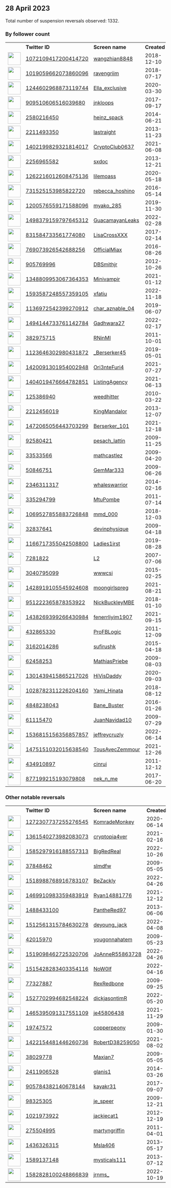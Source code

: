 
## 28 April 2023
Total number of suspension reversals observed: 1332.

### By follower count
<table><tr><th></th><th align="left">Twitter ID</th><th align="left">Screen name</th>
<th align="left">Created</th><th align="left">Status</th><th align="left">Suspended</th><th align="left">Followers</th>
<tr><td><a href="https://pbs.twimg.com/profile_images/1527433965824802816/PgXCsVL6_normal.jpg"><img src="https://pbs.twimg.com/profile_images/1527433965824802816/PgXCsVL6_normal.jpg" width="40px" height="40px" align="center"/></a></td><td><a href="https://twitter.com/intent/user?user_id=1072109417200414720">1072109417200414720</a></td><td><a href="https://twitter.com/wangzhian8848">wangzhian8848</a></td><td>2018-12-10</td><td align="center"></td><td>2023-04-24</td><td>768106</td></tr>
<tr><td><a href="https://pbs.twimg.com/profile_images/1479330070002999299/qzMi9p8f_normal.jpg"><img src="https://pbs.twimg.com/profile_images/1479330070002999299/qzMi9p8f_normal.jpg" width="40px" height="40px" align="center"/></a></td><td><a href="https://twitter.com/intent/user?user_id=1019059662073860096">1019059662073860096</a></td><td><a href="https://twitter.com/ravengriim">ravengriim</a></td><td>2018-07-17</td><td align="center"></td><td>2023-04-17</td><td>653664</td></tr>
<tr><td><a href="https://pbs.twimg.com/profile_images/1342473349310472194/9F0DHkUG_normal.jpg"><img src="https://pbs.twimg.com/profile_images/1342473349310472194/9F0DHkUG_normal.jpg" width="40px" height="40px" align="center"/></a></td><td><a href="https://twitter.com/intent/user?user_id=1244602968873119744">1244602968873119744</a></td><td><a href="https://twitter.com/Ella_exclusive">Ella_exclusive</a></td><td>2020-03-30</td><td align="center"></td><td>2023-02-16</td><td>615914</td></tr>
<tr><td><a href="https://pbs.twimg.com/profile_images/1646762091494211584/CvMa3aYL_normal.jpg"><img src="https://pbs.twimg.com/profile_images/1646762091494211584/CvMa3aYL_normal.jpg" width="40px" height="40px" align="center"/></a></td><td><a href="https://twitter.com/intent/user?user_id=909510606516039680">909510606516039680</a></td><td><a href="https://twitter.com/jnkloops">jnkloops</a></td><td>2017-09-17</td><td align="center"></td><td>2023-04-07</td><td>343590</td></tr>
<tr><td><a href="https://pbs.twimg.com/profile_images/1609292296117264391/SxUEMgsQ_normal.jpg"><img src="https://pbs.twimg.com/profile_images/1609292296117264391/SxUEMgsQ_normal.jpg" width="40px" height="40px" align="center"/></a></td><td><a href="https://twitter.com/intent/user?user_id=2580216450">2580216450</a></td><td><a href="https://twitter.com/heinz_spack">heinz_spack</a></td><td>2014-06-21</td><td align="center"></td><td>2023-04-22</td><td>299038</td></tr>
<tr><td><a href="https://pbs.twimg.com/profile_images/378800000782578566/b130cc318ed3c1fbf03d38c1ab580c65_normal.png"><img src="https://pbs.twimg.com/profile_images/378800000782578566/b130cc318ed3c1fbf03d38c1ab580c65_normal.png" width="40px" height="40px" align="center"/></a></td><td><a href="https://twitter.com/intent/user?user_id=2211493350">2211493350</a></td><td><a href="https://twitter.com/lastraight">lastraight</a></td><td>2013-11-23</td><td align="center"></td><td></td><td>197630</td></tr>
<tr><td><a href="https://pbs.twimg.com/profile_images/1651920117633089538/E2-7awwz_normal.jpg"><img src="https://pbs.twimg.com/profile_images/1651920117633089538/E2-7awwz_normal.jpg" width="40px" height="40px" align="center"/></a></td><td><a href="https://twitter.com/intent/user?user_id=1402199829321814017">1402199829321814017</a></td><td><a href="https://twitter.com/CryptoClub0637">CryptoClub0637</a></td><td>2021-06-08</td><td align="center"></td><td>2023-04-19</td><td>181417</td></tr>
<tr><td><a href="https://pbs.twimg.com/profile_images/1309204980327481353/V3QMaLzG_normal.jpg"><img src="https://pbs.twimg.com/profile_images/1309204980327481353/V3QMaLzG_normal.jpg" width="40px" height="40px" align="center"/></a></td><td><a href="https://twitter.com/intent/user?user_id=2256965582">2256965582</a></td><td><a href="https://twitter.com/sxdoc">sxdoc</a></td><td>2013-12-21</td><td align="center"></td><td></td><td>166440</td></tr>
<tr><td><a href="https://pbs.twimg.com/profile_images/1517514106512691200/-T9vRoIc_normal.jpg"><img src="https://pbs.twimg.com/profile_images/1517514106512691200/-T9vRoIc_normal.jpg" width="40px" height="40px" align="center"/></a></td><td><a href="https://twitter.com/intent/user?user_id=1262216012608475136">1262216012608475136</a></td><td><a href="https://twitter.com/lilemoass">lilemoass</a></td><td>2020-05-18</td><td align="center"></td><td>2022-10-12</td><td>149190</td></tr>
<tr><td><a href="https://pbs.twimg.com/profile_images/1576196403822469122/ZAMs7Ieu_normal.jpg"><img src="https://pbs.twimg.com/profile_images/1576196403822469122/ZAMs7Ieu_normal.jpg" width="40px" height="40px" align="center"/></a></td><td><a href="https://twitter.com/intent/user?user_id=731525153985822720">731525153985822720</a></td><td><a href="https://twitter.com/rebecca_hoshino">rebecca_hoshino</a></td><td>2016-05-14</td><td align="center"></td><td>2023-04-17</td><td>129281</td></tr>
<tr><td><a href="https://pbs.twimg.com/profile_images/1284299027064840192/fuCm-E-p_normal.jpg"><img src="https://pbs.twimg.com/profile_images/1284299027064840192/fuCm-E-p_normal.jpg" width="40px" height="40px" align="center"/></a></td><td><a href="https://twitter.com/intent/user?user_id=1200576559171588096">1200576559171588096</a></td><td><a href="https://twitter.com/myako_285">myako_285</a></td><td>2019-11-30</td><td align="center"></td><td>2023-01-19</td><td>111401</td></tr>
<tr><td><a href="https://pbs.twimg.com/profile_images/1581779889920827392/yXgHwIyI_normal.jpg"><img src="https://pbs.twimg.com/profile_images/1581779889920827392/yXgHwIyI_normal.jpg" width="40px" height="40px" align="center"/></a></td><td><a href="https://twitter.com/intent/user?user_id=1498379159797645312">1498379159797645312</a></td><td><a href="https://twitter.com/GuacamayanLeaks">GuacamayanLeaks</a></td><td>2022-02-28</td><td align="center"></td><td>2022-10-24</td><td>89160</td></tr>
<tr><td><a href="https://pbs.twimg.com/profile_images/960990849239744513/GVJqlckw_normal.jpg"><img src="https://pbs.twimg.com/profile_images/960990849239744513/GVJqlckw_normal.jpg" width="40px" height="40px" align="center"/></a></td><td><a href="https://twitter.com/intent/user?user_id=831584733561774080">831584733561774080</a></td><td><a href="https://twitter.com/LisaCrossXXX">LisaCrossXXX</a></td><td>2017-02-14</td><td align="center"></td><td>2022-12-23</td><td>73837</td></tr>
<tr><td><a href="https://pbs.twimg.com/profile_images/1421172753697316867/uVRq-19u_normal.jpg"><img src="https://pbs.twimg.com/profile_images/1421172753697316867/uVRq-19u_normal.jpg" width="40px" height="40px" align="center"/></a></td><td><a href="https://twitter.com/intent/user?user_id=769073926542688256">769073926542688256</a></td><td><a href="https://twitter.com/OfficialMiax">OfficialMiax</a></td><td>2016-08-26</td><td align="center"></td><td>2022-09-08</td><td>66354</td></tr>
<tr><td><a href="https://pbs.twimg.com/profile_images/1644310874851536897/pF1K36-q_normal.jpg"><img src="https://pbs.twimg.com/profile_images/1644310874851536897/pF1K36-q_normal.jpg" width="40px" height="40px" align="center"/></a></td><td><a href="https://twitter.com/intent/user?user_id=905769996">905769996</a></td><td><a href="https://twitter.com/DBSmithjr">DBSmithjr</a></td><td>2012-10-26</td><td align="center"></td><td>2023-04-20</td><td>62060</td></tr>
<tr><td><a href="https://pbs.twimg.com/profile_images/1631278225195237376/lbKpQrfJ_normal.jpg"><img src="https://pbs.twimg.com/profile_images/1631278225195237376/lbKpQrfJ_normal.jpg" width="40px" height="40px" align="center"/></a></td><td><a href="https://twitter.com/intent/user?user_id=1348809953067364353">1348809953067364353</a></td><td><a href="https://twitter.com/Minivampir">Minivampir</a></td><td>2021-01-12</td><td align="center"></td><td>2022-09-08</td><td>55753</td></tr>
<tr><td><a href="https://pbs.twimg.com/profile_images/1593587611066826752/ooUi1v6W_normal.jpg"><img src="https://pbs.twimg.com/profile_images/1593587611066826752/ooUi1v6W_normal.jpg" width="40px" height="40px" align="center"/></a></td><td><a href="https://twitter.com/intent/user?user_id=1593587248557359105">1593587248557359105</a></td><td><a href="https://twitter.com/xfatiu">xfatiu</a></td><td>2022-11-18</td><td align="center"></td><td>2023-01-19</td><td>46795</td></tr>
<tr><td><a href="https://pbs.twimg.com/profile_images/1515027140831739906/pvBPPoOS_normal.jpg"><img src="https://pbs.twimg.com/profile_images/1515027140831739906/pvBPPoOS_normal.jpg" width="40px" height="40px" align="center"/></a></td><td><a href="https://twitter.com/intent/user?user_id=1136972542399270912">1136972542399270912</a></td><td><a href="https://twitter.com/char_aznable_04">char_aznable_04</a></td><td>2019-06-07</td><td align="center"></td><td>2023-04-11</td><td>45630</td></tr>
<tr><td><a href="https://pbs.twimg.com/profile_images/1602667459211067393/VNXpVxM-_normal.jpg"><img src="https://pbs.twimg.com/profile_images/1602667459211067393/VNXpVxM-_normal.jpg" width="40px" height="40px" align="center"/></a></td><td><a href="https://twitter.com/intent/user?user_id=1494144733761142784">1494144733761142784</a></td><td><a href="https://twitter.com/Gadhwara27">Gadhwara27</a></td><td>2022-02-17</td><td align="center"></td><td>2023-04-14</td><td>41587</td></tr>
<tr><td><a href="https://pbs.twimg.com/profile_images/1651753937371029504/xrrYVR0i_normal.jpg"><img src="https://pbs.twimg.com/profile_images/1651753937371029504/xrrYVR0i_normal.jpg" width="40px" height="40px" align="center"/></a></td><td><a href="https://twitter.com/intent/user?user_id=382975715">382975715</a></td><td><a href="https://twitter.com/RNinMI">RNinMI</a></td><td>2011-10-01</td><td align="center"></td><td></td><td>37704</td></tr>
<tr><td><a href="https://pbs.twimg.com/profile_images/1652974647246192641/f7aR_sse_normal.jpg"><img src="https://pbs.twimg.com/profile_images/1652974647246192641/f7aR_sse_normal.jpg" width="40px" height="40px" align="center"/></a></td><td><a href="https://twitter.com/intent/user?user_id=1123646302980431872">1123646302980431872</a></td><td><a href="https://twitter.com/_Berserker45">_Berserker45</a></td><td>2019-05-01</td><td align="center"></td><td></td><td>36116</td></tr>
<tr><td><a href="https://pbs.twimg.com/profile_images/1658096248493056000/mRFRQTUq_normal.jpg"><img src="https://pbs.twimg.com/profile_images/1658096248493056000/mRFRQTUq_normal.jpg" width="40px" height="40px" align="center"/></a></td><td><a href="https://twitter.com/intent/user?user_id=1420091301954002948">1420091301954002948</a></td><td><a href="https://twitter.com/Ori3nteFuri4">Ori3nteFuri4</a></td><td>2021-07-27</td><td align="center"></td><td>2023-04-19</td><td>32346</td></tr>
<tr><td><a href="https://pbs.twimg.com/profile_images/1618097105477959680/m78WvoYh_normal.jpg"><img src="https://pbs.twimg.com/profile_images/1618097105477959680/m78WvoYh_normal.jpg" width="40px" height="40px" align="center"/></a></td><td><a href="https://twitter.com/intent/user?user_id=1404019476664782851">1404019476664782851</a></td><td><a href="https://twitter.com/ListingAgency">ListingAgency</a></td><td>2021-06-13</td><td align="center"></td><td>2023-04-06</td><td>30088</td></tr>
<tr><td><a href="https://pbs.twimg.com/profile_images/2073506598/oreyhrf_normal.gif"><img src="https://pbs.twimg.com/profile_images/2073506598/oreyhrf_normal.gif" width="40px" height="40px" align="center"/></a></td><td><a href="https://twitter.com/intent/user?user_id=125386940">125386940</a></td><td><a href="https://twitter.com/weedhitter">weedhitter</a></td><td>2010-03-22</td><td align="center"></td><td></td><td>29819</td></tr>
<tr><td><a href="https://pbs.twimg.com/profile_images/1641628205659598848/PkVmpCnL_normal.jpg"><img src="https://pbs.twimg.com/profile_images/1641628205659598848/PkVmpCnL_normal.jpg" width="40px" height="40px" align="center"/></a></td><td><a href="https://twitter.com/intent/user?user_id=2212456019">2212456019</a></td><td><a href="https://twitter.com/KingMandalor">KingMandalor</a></td><td>2013-12-07</td><td align="center"></td><td>2023-04-06</td><td>29243</td></tr>
<tr><td><a href="https://pbs.twimg.com/profile_images/1660073610269143042/fVCdkn23_normal.jpg"><img src="https://pbs.twimg.com/profile_images/1660073610269143042/fVCdkn23_normal.jpg" width="40px" height="40px" align="center"/></a></td><td><a href="https://twitter.com/intent/user?user_id=1472065056443703299">1472065056443703299</a></td><td><a href="https://twitter.com/Berserker_101">Berserker_101</a></td><td>2021-12-18</td><td align="center"></td><td>2023-04-08</td><td>28461</td></tr>
<tr><td><a href="https://pbs.twimg.com/profile_images/1651954208952942594/xU8DWQx7_normal.jpg"><img src="https://pbs.twimg.com/profile_images/1651954208952942594/xU8DWQx7_normal.jpg" width="40px" height="40px" align="center"/></a></td><td><a href="https://twitter.com/intent/user?user_id=92580421">92580421</a></td><td><a href="https://twitter.com/pesach_lattin">pesach_lattin</a></td><td>2009-11-25</td><td align="center"></td><td></td><td>28139</td></tr>
<tr><td><a href="https://pbs.twimg.com/profile_images/1642042525954330625/RDL1Nyya_normal.jpg"><img src="https://pbs.twimg.com/profile_images/1642042525954330625/RDL1Nyya_normal.jpg" width="40px" height="40px" align="center"/></a></td><td><a href="https://twitter.com/intent/user?user_id=33533566">33533566</a></td><td><a href="https://twitter.com/mathcastlez">mathcastlez</a></td><td>2009-04-20</td><td align="center"></td><td>2023-04-03</td><td>27357</td></tr>
<tr><td><a href="https://pbs.twimg.com/profile_images/1657121450522824723/NouyyZnR_normal.jpg"><img src="https://pbs.twimg.com/profile_images/1657121450522824723/NouyyZnR_normal.jpg" width="40px" height="40px" align="center"/></a></td><td><a href="https://twitter.com/intent/user?user_id=50846751">50846751</a></td><td><a href="https://twitter.com/GemMar333">GemMar333</a></td><td>2009-06-26</td><td align="center"></td><td></td><td>27271</td></tr>
<tr><td><a href="https://pbs.twimg.com/profile_images/1210253521775403009/81qS_PcD_normal.jpg"><img src="https://pbs.twimg.com/profile_images/1210253521775403009/81qS_PcD_normal.jpg" width="40px" height="40px" align="center"/></a></td><td><a href="https://twitter.com/intent/user?user_id=2346311317">2346311317</a></td><td><a href="https://twitter.com/whaleswarrior">whaleswarrior</a></td><td>2014-02-16</td><td align="center"></td><td></td><td>27151</td></tr>
<tr><td><a href="https://pbs.twimg.com/profile_images/1541800739634307073/1HJa7JRm_normal.jpg"><img src="https://pbs.twimg.com/profile_images/1541800739634307073/1HJa7JRm_normal.jpg" width="40px" height="40px" align="center"/></a></td><td><a href="https://twitter.com/intent/user?user_id=335294799">335294799</a></td><td><a href="https://twitter.com/MtuPombe">MtuPombe</a></td><td>2011-07-14</td><td align="center"></td><td>2023-04-26</td><td>26789</td></tr>
<tr><td><a href="https://pbs.twimg.com/profile_images/1647740743275134976/JQV-ZYSw_normal.jpg"><img src="https://pbs.twimg.com/profile_images/1647740743275134976/JQV-ZYSw_normal.jpg" width="40px" height="40px" align="center"/></a></td><td><a href="https://twitter.com/intent/user?user_id=1069527855883726848">1069527855883726848</a></td><td><a href="https://twitter.com/mmd_000">mmd_000</a></td><td>2018-12-03</td><td align="center"></td><td>2023-04-07</td><td>26419</td></tr>
<tr><td><a href="https://pbs.twimg.com/profile_images/1626271285105000448/OcOTE336_normal.jpg"><img src="https://pbs.twimg.com/profile_images/1626271285105000448/OcOTE336_normal.jpg" width="40px" height="40px" align="center"/></a></td><td><a href="https://twitter.com/intent/user?user_id=32837641">32837641</a></td><td><a href="https://twitter.com/devinphysique">devinphysique</a></td><td>2009-04-18</td><td align="center"></td><td>2022-12-02</td><td>25241</td></tr>
<tr><td><a href="https://pbs.twimg.com/profile_images/1175672486941396992/jK-MTw7n_normal.jpg"><img src="https://pbs.twimg.com/profile_images/1175672486941396992/jK-MTw7n_normal.jpg" width="40px" height="40px" align="center"/></a></td><td><a href="https://twitter.com/intent/user?user_id=1166717355042508800">1166717355042508800</a></td><td><a href="https://twitter.com/Ladies1irst">Ladies1irst</a></td><td>2019-08-28</td><td align="center"></td><td>2023-04-21</td><td>22941</td></tr>
<tr><td><a href="https://pbs.twimg.com/profile_images/1639075613872099331/TAESgAnr_normal.png"><img src="https://pbs.twimg.com/profile_images/1639075613872099331/TAESgAnr_normal.png" width="40px" height="40px" align="center"/></a></td><td><a href="https://twitter.com/intent/user?user_id=7281822">7281822</a></td><td><a href="https://twitter.com/L2">L2</a></td><td>2007-07-06</td><td align="center">🔒</td><td>2022-09-23</td><td>22804</td></tr>
<tr><td><a href="https://pbs.twimg.com/profile_images/1601089358420811777/MDOPqJsv_normal.jpg"><img src="https://pbs.twimg.com/profile_images/1601089358420811777/MDOPqJsv_normal.jpg" width="40px" height="40px" align="center"/></a></td><td><a href="https://twitter.com/intent/user?user_id=3040795099">3040795099</a></td><td><a href="https://twitter.com/wwwcsi">wwwcsi</a></td><td>2015-02-25</td><td align="center">🚫</td><td>2023-01-19</td><td>22342</td></tr>
<tr><td><a href="https://pbs.twimg.com/profile_images/1659848465273470976/RfuckGrj_normal.jpg"><img src="https://pbs.twimg.com/profile_images/1659848465273470976/RfuckGrj_normal.jpg" width="40px" height="40px" align="center"/></a></td><td><a href="https://twitter.com/intent/user?user_id=1428919105545924608">1428919105545924608</a></td><td><a href="https://twitter.com/moongirlspreg">moongirlspreg</a></td><td>2021-08-21</td><td align="center"></td><td>2023-04-17</td><td>22099</td></tr>
<tr><td><a href="https://pbs.twimg.com/profile_images/1561753364874104834/M-xdgfHC_normal.jpg"><img src="https://pbs.twimg.com/profile_images/1561753364874104834/M-xdgfHC_normal.jpg" width="40px" height="40px" align="center"/></a></td><td><a href="https://twitter.com/intent/user?user_id=951222365878353922">951222365878353922</a></td><td><a href="https://twitter.com/NickBuckleyMBE">NickBuckleyMBE</a></td><td>2018-01-10</td><td align="center"></td><td>2022-09-29</td><td>21793</td></tr>
<tr><td><a href="https://pbs.twimg.com/profile_images/1647331263160745984/AkR5gKQ9_normal.jpg"><img src="https://pbs.twimg.com/profile_images/1647331263160745984/AkR5gKQ9_normal.jpg" width="40px" height="40px" align="center"/></a></td><td><a href="https://twitter.com/intent/user?user_id=1438269399266430984">1438269399266430984</a></td><td><a href="https://twitter.com/fenerrliyim1907">fenerrliyim1907</a></td><td>2021-09-15</td><td align="center">🔒👋</td><td>2023-04-19</td><td>21208</td></tr>
<tr><td><a href="https://pbs.twimg.com/profile_images/1645567195622121473/uXBh1Lvo_normal.jpg"><img src="https://pbs.twimg.com/profile_images/1645567195622121473/uXBh1Lvo_normal.jpg" width="40px" height="40px" align="center"/></a></td><td><a href="https://twitter.com/intent/user?user_id=432865330">432865330</a></td><td><a href="https://twitter.com/ProFBLogic">ProFBLogic</a></td><td>2011-12-09</td><td align="center"></td><td>2023-04-05</td><td>20952</td></tr>
<tr><td><a href="https://pbs.twimg.com/profile_images/794390861198991360/P-PxOrUm_normal.jpg"><img src="https://pbs.twimg.com/profile_images/794390861198991360/P-PxOrUm_normal.jpg" width="40px" height="40px" align="center"/></a></td><td><a href="https://twitter.com/intent/user?user_id=3162014286">3162014286</a></td><td><a href="https://twitter.com/sufirushk">sufirushk</a></td><td>2015-04-18</td><td align="center"></td><td></td><td>20770</td></tr>
<tr><td><a href="https://pbs.twimg.com/profile_images/1440237268728356867/ua9uyNmO_normal.jpg"><img src="https://pbs.twimg.com/profile_images/1440237268728356867/ua9uyNmO_normal.jpg" width="40px" height="40px" align="center"/></a></td><td><a href="https://twitter.com/intent/user?user_id=62458253">62458253</a></td><td><a href="https://twitter.com/MathiasPriebe">MathiasPriebe</a></td><td>2009-08-03</td><td align="center"></td><td>2023-04-23</td><td>19957</td></tr>
<tr><td><a href="https://pbs.twimg.com/profile_images/1600434691479314434/_MvCaKDC_normal.jpg"><img src="https://pbs.twimg.com/profile_images/1600434691479314434/_MvCaKDC_normal.jpg" width="40px" height="40px" align="center"/></a></td><td><a href="https://twitter.com/intent/user?user_id=1301439415865217026">1301439415865217026</a></td><td><a href="https://twitter.com/HiVisDaddy">HiVisDaddy</a></td><td>2020-09-03</td><td align="center"></td><td>2022-12-25</td><td>19723</td></tr>
<tr><td><a href="https://pbs.twimg.com/profile_images/1654843751221583872/ObcbP7qf_normal.jpg"><img src="https://pbs.twimg.com/profile_images/1654843751221583872/ObcbP7qf_normal.jpg" width="40px" height="40px" align="center"/></a></td><td><a href="https://twitter.com/intent/user?user_id=1028782311226204160">1028782311226204160</a></td><td><a href="https://twitter.com/Yami_Hinata">Yami_Hinata</a></td><td>2018-08-12</td><td align="center"></td><td>2022-12-02</td><td>18152</td></tr>
<tr><td><a href="https://pbs.twimg.com/profile_images/977638925249536012/TU18bRwi_normal.jpg"><img src="https://pbs.twimg.com/profile_images/977638925249536012/TU18bRwi_normal.jpg" width="40px" height="40px" align="center"/></a></td><td><a href="https://twitter.com/intent/user?user_id=4848238043">4848238043</a></td><td><a href="https://twitter.com/Bane_Buster">Bane_Buster</a></td><td>2016-01-26</td><td align="center"></td><td></td><td>18051</td></tr>
<tr><td><a href="https://pbs.twimg.com/profile_images/479499712416862208/Xgawh0UY_normal.jpeg"><img src="https://pbs.twimg.com/profile_images/479499712416862208/Xgawh0UY_normal.jpeg" width="40px" height="40px" align="center"/></a></td><td><a href="https://twitter.com/intent/user?user_id=61115470">61115470</a></td><td><a href="https://twitter.com/JuanNavidad10">JuanNavidad10</a></td><td>2009-07-29</td><td align="center"></td><td></td><td>16348</td></tr>
<tr><td><a href="https://pbs.twimg.com/profile_images/1659208697590190080/68K1lmrW_normal.jpg"><img src="https://pbs.twimg.com/profile_images/1659208697590190080/68K1lmrW_normal.jpg" width="40px" height="40px" align="center"/></a></td><td><a href="https://twitter.com/intent/user?user_id=1536815156356857857">1536815156356857857</a></td><td><a href="https://twitter.com/jeffreycruzly">jeffreycruzly</a></td><td>2022-06-14</td><td align="center"></td><td>2023-04-07</td><td>16076</td></tr>
<tr><td><a href="https://pbs.twimg.com/profile_images/1619367939211235329/ENMAtNHN_normal.jpg"><img src="https://pbs.twimg.com/profile_images/1619367939211235329/ENMAtNHN_normal.jpg" width="40px" height="40px" align="center"/></a></td><td><a href="https://twitter.com/intent/user?user_id=1475151032015638540">1475151032015638540</a></td><td><a href="https://twitter.com/TousAvecZemmour">TousAvecZemmour</a></td><td>2021-12-26</td><td align="center"></td><td>2023-04-25</td><td>16049</td></tr>
<tr><td><a href="https://pbs.twimg.com/profile_images/1659990878243438593/IRhr5QOL_normal.jpg"><img src="https://pbs.twimg.com/profile_images/1659990878243438593/IRhr5QOL_normal.jpg" width="40px" height="40px" align="center"/></a></td><td><a href="https://twitter.com/intent/user?user_id=434910897">434910897</a></td><td><a href="https://twitter.com/cinrui">cinrui</a></td><td>2011-12-12</td><td align="center"></td><td></td><td>15172</td></tr>
<tr><td><a href="https://pbs.twimg.com/profile_images/1655862344415854593/bJHoKhJm_normal.jpg"><img src="https://pbs.twimg.com/profile_images/1655862344415854593/bJHoKhJm_normal.jpg" width="40px" height="40px" align="center"/></a></td><td><a href="https://twitter.com/intent/user?user_id=877199215193079808">877199215193079808</a></td><td><a href="https://twitter.com/nek_n_me">nek_n_me</a></td><td>2017-06-20</td><td align="center"></td><td>2023-04-05</td><td>14901</td></tr>
</table>

### Other notable reversals
<table><tr><th></th><th align="left">Twitter ID</th><th align="left">Screen name</th>
<th align="left">Created</th><th align="left">Status</th><th align="left">Suspended</th><th align="left">Followers</th>
<tr><td><a href="https://pbs.twimg.com/profile_images/1395566727887343621/8iMHICnW_normal.jpg"><img src="https://pbs.twimg.com/profile_images/1395566727887343621/8iMHICnW_normal.jpg" width="40px" height="40px" align="center"/></a></td><td><a href="https://twitter.com/intent/user?user_id=1272307737255276545">1272307737255276545</a></td><td><a href="https://twitter.com/KomradeMonkey">KomradeMonkey</a></td><td>2020-06-14</td><td align="center"></td><td>2023-01-03</td><td>3274</td></tr>
<tr><td><a href="https://pbs.twimg.com/profile_images/1640779352727060483/b-ZBWqVn_normal.jpg"><img src="https://pbs.twimg.com/profile_images/1640779352727060483/b-ZBWqVn_normal.jpg" width="40px" height="40px" align="center"/></a></td><td><a href="https://twitter.com/intent/user?user_id=1361540273982083073">1361540273982083073</a></td><td><a href="https://twitter.com/cryptopia4ver">cryptopia4ver</a></td><td>2021-02-16</td><td align="center"></td><td>2023-04-23</td><td>558</td></tr>
<tr><td><a href="https://pbs.twimg.com/profile_images/1585706609686110208/ahMm4QE1_normal.jpg"><img src="https://pbs.twimg.com/profile_images/1585706609686110208/ahMm4QE1_normal.jpg" width="40px" height="40px" align="center"/></a></td><td><a href="https://twitter.com/intent/user?user_id=1585297916188557313">1585297916188557313</a></td><td><a href="https://twitter.com/BigRedReal">BigRedReal</a></td><td>2022-10-26</td><td align="center"></td><td>2023-04-23</td><td>233</td></tr>
<tr><td><a href="https://pbs.twimg.com/profile_images/1651258116133068802/GO8ohu0P_normal.jpg"><img src="https://pbs.twimg.com/profile_images/1651258116133068802/GO8ohu0P_normal.jpg" width="40px" height="40px" align="center"/></a></td><td><a href="https://twitter.com/intent/user?user_id=37848462">37848462</a></td><td><a href="https://twitter.com/slmdfw">slmdfw</a></td><td>2009-05-05</td><td align="center"></td><td>2023-04-18</td><td>48</td></tr>
<tr><td><a href="https://pbs.twimg.com/profile_images/1518989206407847937/IsL-a54B_normal.jpg"><img src="https://pbs.twimg.com/profile_images/1518989206407847937/IsL-a54B_normal.jpg" width="40px" height="40px" align="center"/></a></td><td><a href="https://twitter.com/intent/user?user_id=1518988768916783107">1518988768916783107</a></td><td><a href="https://twitter.com/BeZackly">BeZackly</a></td><td>2022-04-26</td><td align="center"></td><td>2022-12-22</td><td>3326</td></tr>
<tr><td><a href="https://abs.twimg.com/sticky/default_profile_images/default_profile_normal.png"><img src="https://abs.twimg.com/sticky/default_profile_images/default_profile_normal.png" width="40px" height="40px" align="center"/></a></td><td><a href="https://twitter.com/intent/user?user_id=1469910983359483919">1469910983359483919</a></td><td><a href="https://twitter.com/Ryan14881776">Ryan14881776</a></td><td>2021-12-12</td><td align="center">🔒</td><td>2023-04-25</td><td>0</td></tr>
<tr><td><a href="https://pbs.twimg.com/profile_images/1651825082765918208/oybyctBs_normal.jpg"><img src="https://pbs.twimg.com/profile_images/1651825082765918208/oybyctBs_normal.jpg" width="40px" height="40px" align="center"/></a></td><td><a href="https://twitter.com/intent/user?user_id=1488433100">1488433100</a></td><td><a href="https://twitter.com/PantheRed97">PantheRed97</a></td><td>2013-06-06</td><td align="center"></td><td>2022-12-30</td><td>291</td></tr>
<tr><td><a href="https://pbs.twimg.com/profile_images/1583137380697100291/Ep9IyWgv_normal.jpg"><img src="https://pbs.twimg.com/profile_images/1583137380697100291/Ep9IyWgv_normal.jpg" width="40px" height="40px" align="center"/></a></td><td><a href="https://twitter.com/intent/user?user_id=1512561315784630278">1512561315784630278</a></td><td><a href="https://twitter.com/deyoung_jack">deyoung_jack</a></td><td>2022-04-08</td><td align="center"></td><td>2023-04-18</td><td>4348</td></tr>
<tr><td><a href="https://pbs.twimg.com/profile_images/1619801334948970502/CA4lzEo2_normal.jpg"><img src="https://pbs.twimg.com/profile_images/1619801334948970502/CA4lzEo2_normal.jpg" width="40px" height="40px" align="center"/></a></td><td><a href="https://twitter.com/intent/user?user_id=42015970">42015970</a></td><td><a href="https://twitter.com/yougonnahatem">yougonnahatem</a></td><td>2009-05-23</td><td align="center"></td><td>2023-04-15</td><td>304</td></tr>
<tr><td><a href="https://pbs.twimg.com/profile_images/1659544949258604544/IknlpxBN_normal.jpg"><img src="https://pbs.twimg.com/profile_images/1659544949258604544/IknlpxBN_normal.jpg" width="40px" height="40px" align="center"/></a></td><td><a href="https://twitter.com/intent/user?user_id=1519098462725320706">1519098462725320706</a></td><td><a href="https://twitter.com/JoAnneR55863728">JoAnneR55863728</a></td><td>2022-04-26</td><td align="center"></td><td>2022-12-16</td><td>4420</td></tr>
<tr><td><a href="https://pbs.twimg.com/profile_images/1607982357511806976/mqjTnaP-_normal.jpg"><img src="https://pbs.twimg.com/profile_images/1607982357511806976/mqjTnaP-_normal.jpg" width="40px" height="40px" align="center"/></a></td><td><a href="https://twitter.com/intent/user?user_id=1515428283403354116">1515428283403354116</a></td><td><a href="https://twitter.com/NoW0lf">NoW0lf</a></td><td>2022-04-16</td><td align="center"></td><td>2023-04-27</td><td>1099</td></tr>
<tr><td><a href="https://pbs.twimg.com/profile_images/436234522/rexies_pictures_00111_normal.jpg"><img src="https://pbs.twimg.com/profile_images/436234522/rexies_pictures_00111_normal.jpg" width="40px" height="40px" align="center"/></a></td><td><a href="https://twitter.com/intent/user?user_id=77327887">77327887</a></td><td><a href="https://twitter.com/RexRedbone">RexRedbone</a></td><td>2009-09-25</td><td align="center">🔒</td><td>2023-04-27</td><td>580</td></tr>
<tr><td><a href="https://pbs.twimg.com/profile_images/1618357224660688896/FXxNx20q_normal.jpg"><img src="https://pbs.twimg.com/profile_images/1618357224660688896/FXxNx20q_normal.jpg" width="40px" height="40px" align="center"/></a></td><td><a href="https://twitter.com/intent/user?user_id=1527702994682548224">1527702994682548224</a></td><td><a href="https://twitter.com/dickjasontimR">dickjasontimR</a></td><td>2022-05-20</td><td align="center">🔒</td><td>2023-04-25</td><td>1</td></tr>
<tr><td><a href="https://pbs.twimg.com/profile_images/1468291314215112709/EEFWRos5_normal.jpg"><img src="https://pbs.twimg.com/profile_images/1468291314215112709/EEFWRos5_normal.jpg" width="40px" height="40px" align="center"/></a></td><td><a href="https://twitter.com/intent/user?user_id=1465395091317551109">1465395091317551109</a></td><td><a href="https://twitter.com/je45806438">je45806438</a></td><td>2021-11-29</td><td align="center"></td><td>2023-04-13</td><td>3560</td></tr>
<tr><td><a href="https://pbs.twimg.com/profile_images/1627821160753684487/jl4sXG8g_normal.jpg"><img src="https://pbs.twimg.com/profile_images/1627821160753684487/jl4sXG8g_normal.jpg" width="40px" height="40px" align="center"/></a></td><td><a href="https://twitter.com/intent/user?user_id=19747572">19747572</a></td><td><a href="https://twitter.com/copperpeony">copperpeony</a></td><td>2009-01-30</td><td align="center">🚫</td><td>2023-04-27</td><td>4187</td></tr>
<tr><td><a href="https://pbs.twimg.com/profile_images/1422154705992445958/CwonljiF_normal.jpg"><img src="https://pbs.twimg.com/profile_images/1422154705992445958/CwonljiF_normal.jpg" width="40px" height="40px" align="center"/></a></td><td><a href="https://twitter.com/intent/user?user_id=1422154481446260736">1422154481446260736</a></td><td><a href="https://twitter.com/RobertD38259050">RobertD38259050</a></td><td>2021-08-02</td><td align="center">🚫</td><td>2023-04-25</td><td>2200</td></tr>
<tr><td><a href="https://pbs.twimg.com/profile_images/1224185929/164548_1613670825249_1340649629_31618518_2294923_n_normal.jpg"><img src="https://pbs.twimg.com/profile_images/1224185929/164548_1613670825249_1340649629_31618518_2294923_n_normal.jpg" width="40px" height="40px" align="center"/></a></td><td><a href="https://twitter.com/intent/user?user_id=38029778">38029778</a></td><td><a href="https://twitter.com/Maxian7">Maxian7</a></td><td>2009-05-05</td><td align="center">🔒</td><td>2023-04-16</td><td>1</td></tr>
<tr><td><a href="https://pbs.twimg.com/profile_images/1329943349667631105/ftM0sJ_Q_normal.jpg"><img src="https://pbs.twimg.com/profile_images/1329943349667631105/ftM0sJ_Q_normal.jpg" width="40px" height="40px" align="center"/></a></td><td><a href="https://twitter.com/intent/user?user_id=2411906528">2411906528</a></td><td><a href="https://twitter.com/glanis1">glanis1</a></td><td>2014-03-26</td><td align="center"></td><td>2023-04-17</td><td>17</td></tr>
<tr><td><a href="https://pbs.twimg.com/profile_images/1619453985722667010/n4F_yjsP_normal.jpg"><img src="https://pbs.twimg.com/profile_images/1619453985722667010/n4F_yjsP_normal.jpg" width="40px" height="40px" align="center"/></a></td><td><a href="https://twitter.com/intent/user?user_id=905784382140678144">905784382140678144</a></td><td><a href="https://twitter.com/kayakr31">kayakr31</a></td><td>2017-09-07</td><td align="center"></td><td>2023-04-24</td><td>209</td></tr>
<tr><td><a href="https://abs.twimg.com/sticky/default_profile_images/default_profile_normal.png"><img src="https://abs.twimg.com/sticky/default_profile_images/default_profile_normal.png" width="40px" height="40px" align="center"/></a></td><td><a href="https://twitter.com/intent/user?user_id=98325305">98325305</a></td><td><a href="https://twitter.com/je_speer">je_speer</a></td><td>2009-12-21</td><td align="center"></td><td>2023-03-26</td><td>26</td></tr>
<tr><td><a href="https://pbs.twimg.com/profile_images/1642288170375995397/ehj9QAeO_normal.jpg"><img src="https://pbs.twimg.com/profile_images/1642288170375995397/ehj9QAeO_normal.jpg" width="40px" height="40px" align="center"/></a></td><td><a href="https://twitter.com/intent/user?user_id=1021973922">1021973922</a></td><td><a href="https://twitter.com/jackiecat1">jackiecat1</a></td><td>2012-12-19</td><td align="center"></td><td>2023-04-16</td><td>32</td></tr>
<tr><td><a href="https://pbs.twimg.com/profile_images/1645332063740985345/8ePVuaBK_normal.jpg"><img src="https://pbs.twimg.com/profile_images/1645332063740985345/8ePVuaBK_normal.jpg" width="40px" height="40px" align="center"/></a></td><td><a href="https://twitter.com/intent/user?user_id=275504995">275504995</a></td><td><a href="https://twitter.com/martyngriffin">martyngriffin</a></td><td>2011-04-01</td><td align="center"></td><td>2023-04-08</td><td>388</td></tr>
<tr><td><a href="https://pbs.twimg.com/profile_images/3673153517/3f88f5a66d384ebe3e7cb538f4b0b2c9_normal.jpeg"><img src="https://pbs.twimg.com/profile_images/3673153517/3f88f5a66d384ebe3e7cb538f4b0b2c9_normal.jpeg" width="40px" height="40px" align="center"/></a></td><td><a href="https://twitter.com/intent/user?user_id=1436326315">1436326315</a></td><td><a href="https://twitter.com/Msla406">Msla406</a></td><td>2013-05-17</td><td align="center"></td><td>2023-04-17</td><td>1649</td></tr>
<tr><td><a href="https://pbs.twimg.com/profile_images/1063576779523125248/KYhG-tgH_normal.jpg"><img src="https://pbs.twimg.com/profile_images/1063576779523125248/KYhG-tgH_normal.jpg" width="40px" height="40px" align="center"/></a></td><td><a href="https://twitter.com/intent/user?user_id=1589137148">1589137148</a></td><td><a href="https://twitter.com/mysticals111">mysticals111</a></td><td>2013-07-12</td><td align="center"></td><td>2023-04-03</td><td>184</td></tr>
<tr><td><a href="https://pbs.twimg.com/profile_images/1658798094245408768/kJJ0WaSR_normal.jpg"><img src="https://pbs.twimg.com/profile_images/1658798094245408768/kJJ0WaSR_normal.jpg" width="40px" height="40px" align="center"/></a></td><td><a href="https://twitter.com/intent/user?user_id=1582828100248866839">1582828100248866839</a></td><td><a href="https://twitter.com/jrnms_">jrnms_</a></td><td>2022-10-19</td><td align="center"></td><td>2023-04-26</td><td>15</td></tr>
</table>
